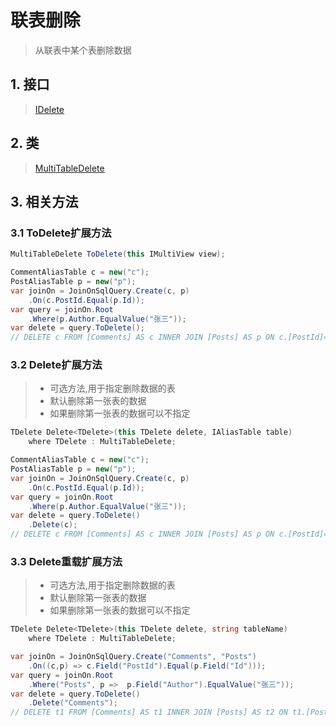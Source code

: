 # 联表删除
>从联表中某个表删除数据

## 1. 接口
>[IDelete](/api/ShadowSql.Delete.IDelete.html)

## 2. 类
>[MultiTableDelete](/api/ShadowSql.Delete.MultiTableDelete.html)

## 3. 相关方法
### 3.1 ToDelete扩展方法
```csharp
MultiTableDelete ToDelete(this IMultiView view);
```
```csharp
CommentAliasTable c = new("c");
PostAliasTable p = new("p");
var joinOn = JoinOnSqlQuery.Create(c, p)
    .On(c.PostId.Equal(p.Id));
var query = joinOn.Root
    .Where(p.Author.EqualValue("张三"));
var delete = query.ToDelete();
// DELETE c FROM [Comments] AS c INNER JOIN [Posts] AS p ON c.[PostId]=p.[Id] WHERE p.[Author]='张三'
```


### 3.2 Delete扩展方法
>* 可选方法,用于指定删除数据的表
>* 默认删除第一张表的数据
>* 如果删除第一张表的数据可以不指定

```csharp
TDelete Delete<TDelete>(this TDelete delete, IAliasTable table)
    where TDelete : MultiTableDelete;
```
```csharp
CommentAliasTable c = new("c");
PostAliasTable p = new("p");
var joinOn = JoinOnSqlQuery.Create(c, p)
    .On(c.PostId.Equal(p.Id));
var query = joinOn.Root
    .Where(p.Author.EqualValue("张三"));
var delete = query.ToDelete()
    .Delete(c);
// DELETE c FROM [Comments] AS c INNER JOIN [Posts] AS p ON c.[PostId]=p.[Id] WHERE p.[Author]='张三'
```

### 3.3 Delete重载扩展方法
>* 可选方法,用于指定删除数据的表
>* 默认删除第一张表的数据
>* 如果删除第一张表的数据可以不指定

```csharp
TDelete Delete<TDelete>(this TDelete delete, string tableName)
    where TDelete : MultiTableDelete;
```
```csharp
var joinOn = JoinOnSqlQuery.Create("Comments", "Posts")
    .On((c,p) => c.Field("PostId").Equal(p.Field("Id")));
var query = joinOn.Root
    .Where("Posts", p =>  p.Field("Author").EqualValue("张三"));
var delete = query.ToDelete()
    .Delete("Comments");
// DELETE t1 FROM [Comments] AS t1 INNER JOIN [Posts] AS t2 ON t1.[PostId]=t2.[Id] WHERE t2.[Author]='张三'
```
